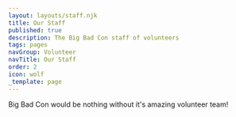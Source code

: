```yaml
---
layout: layouts/staff.njk
title: Our Staff
published: true
description: The Big Bad Con staff of volunteers
tags: pages
navGroup: Volunteer
navTitle: Our Staff
order: 2
icon: wolf
_template: page
---
```



Big Bad Con would be nothing without it's amazing volunteer team!
